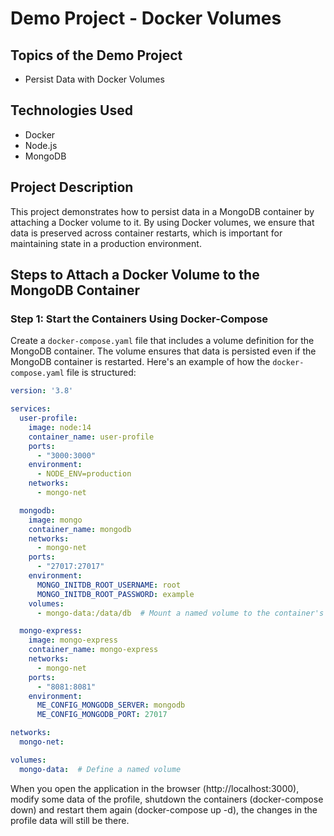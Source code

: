 # Demo Project - Docker Volumes

## Topics of the Demo Project
- Persist Data with Docker Volumes

## Technologies Used
- Docker
- Node.js
- MongoDB

## Project Description
This project demonstrates how to persist data in a MongoDB container by attaching a Docker volume to it. By using Docker volumes, we ensure that data is preserved across container restarts, which is important for maintaining state in a production environment.

## Steps to Attach a Docker Volume to the MongoDB Container

### Step 1: Start the Containers Using Docker-Compose

Create a `docker-compose.yaml` file that includes a volume definition for the MongoDB container. The volume ensures that data is persisted even if the MongoDB container is restarted. Here's an example of how the `docker-compose.yaml` file is structured:

```yaml
version: '3.8'

services:
  user-profile:
    image: node:14
    container_name: user-profile
    ports:
      - "3000:3000"
    environment:
      - NODE_ENV=production
    networks:
      - mongo-net

  mongodb:
    image: mongo
    container_name: mongodb
    networks:
      - mongo-net
    ports:
      - "27017:27017"
    environment:
      MONGO_INITDB_ROOT_USERNAME: root
      MONGO_INITDB_ROOT_PASSWORD: example
    volumes:
      - mongo-data:/data/db  # Mount a named volume to the container's data directory

  mongo-express:
    image: mongo-express
    container_name: mongo-express
    networks:
      - mongo-net
    ports:
      - "8081:8081"
    environment:
      ME_CONFIG_MONGODB_SERVER: mongodb
      ME_CONFIG_MONGODB_PORT: 27017

networks:
  mongo-net:

volumes:
  mongo-data:  # Define a named volume
```
When you open the application in the browser (http://localhost:3000), modify some data of the profile, shutdown the containers (docker-compose down) and restart them again (docker-compose up -d), the changes in the profile data will still be there. 